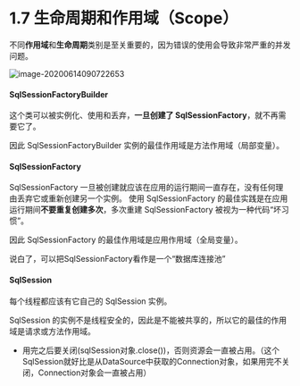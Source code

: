 # 1.7 生命周期和作用域（Scope）

不同**作用域**和**生命周期**类别是至关重要的，因为错误的使用会导致非常严重的并发问题。



![image-20200614090722653](https://images.shiguangping.com/imgs/20200614090722.png)

#### SqlSessionFactoryBuilder

这个类可以被实例化、使用和丢弃，**一旦创建了 SqlSessionFactory**，就不再需要它了。 

因此 SqlSessionFactoryBuilder 实例的最佳作用域是方法作用域（局部变量）。



#### SqlSessionFactory

SqlSessionFactory 一旦被创建就应该在应用的运行期间一直存在，没有任何理由丢弃它或重新创建另一个实例。 使用 SqlSessionFactory 的最佳实践是在应用运行期间**不要重复创建多次**，多次重建 SqlSessionFactory 被视为一种代码“坏习惯”。

因此 SqlSessionFactory 的最佳作用域是应用作用域（全局变量）。 

说白了，可以把SqlSessionFactory看作是一个“数据库连接池”



#### SqlSession

每个线程都应该有它自己的 SqlSession 实例。

SqlSession 的实例不是线程安全的，因此是不能被共享的，所以它的最佳的作用域是请求或方法作用域。 

- 用完之后要关闭(sqlSession对象.close())，否则资源会一直被占用。（这个SqlSession就好比是从DataSource中获取的Connection对象，如果用完不关闭，Connection对象会一直被占用）